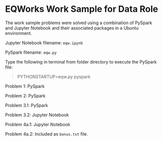 # EQWorks Work Sample for Data Role
The work sample problems were solved using a combination of PySpark and Jupyter Notebook and their associated packages in a Ubuntu environment.

Jupyter Notebook filename: `eqw.ipynb`

PySpark filename: `eqw.py`

Type the following in terminal from folder directory to execute the PySpark file: 

> PYTHONSTARTUP=eqw.py pyspark



Problem 1: PySpark

Problem 2: PySpark

Problem 3.1: PySpark

Problem 3.2: Jupyter Notebook

Problem 4a.1: Jupyter Notebook 

Problem 4a.2: Included as `bonus.txt` file.